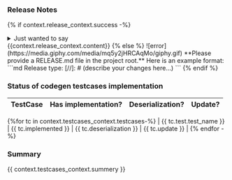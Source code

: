 <!-- ID: 878ae1db-766f-49c7-a1a8-59f7be1fee8f -->
### Release Notes
{% if context.release_context.success -%}
<details>
<summary>Just wanted to say</summary>

![success](https://media.giphy.com/media/v1.Y2lkPTc5MGI3NjExMTlmYjI2N2M0Yjk3YzQwOGZjOTYzYWRlNjQwNjkwNWJiZmI2MzhjMyZlcD12MV9pbnRlcm5hbF9naWZzX2dpZklkJmN0PWc/1Z02vuppxP1Pa/giphy.gif)

</details> 
{{context.release_context.content}}
{% else %}
![error](https://media.giphy.com/media/mq5y2jHRCAqMo/giphy.gif)
**Please provide a RELEASE.md file in the project root.**  
Here is an example format:
```md
Release type: <patch/minor/major>
[//]: # (describe your changes here...)
```
{% endif %}

### Status of codegen testcases implementation
| TestCase         | Has implementation? | Deserialization? | Update? |
| -----------------|---------------------|------------------|---------|
{%for tc in context.testcases_context.testcases-%}
|  {{ tc.test.test_name }} | {{ tc.implemented }} | {{ tc.deserialization }} | {{ tc.update }} |
{% endfor -%}

### Summary 
{{ context.testcases_context.summery }}